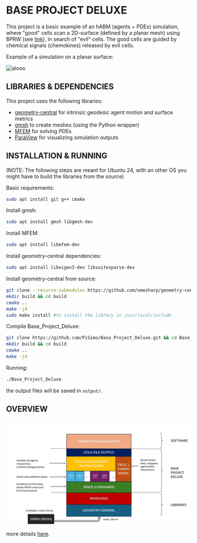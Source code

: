 # BASE PROJECT DELUXE

This project is a basic example of an hABM (agents + PDEs) simulation, where "good" cells scan a 2D-surface (defined by a planar mesh) using BPRW (see [link](https://varennes.github.io/bprw/)), in search of "evil" cells. The good cells are guided by chemical signals (chemokines) released by evil cells.

Example of a simulation on a planar surface:

![alooo](imgs/simulation_plane.gif)

## LIBRARIES & DEPENDENCIES
This project uses the following libraries:

- [geometry-central](https://geometry-central.net/) for intrinsic geodesic agent motion and surface metrics
- [gmsh](https://gmsh.info/) to create meshes (using the Python wrapper)
- [MFEM](https://mfem.org/) for solving PDEs
- [ParaView](https://www.paraview.org/) for visualizing simulation outputs

## INSTALLATION & RUNNING
(NOTE: The following steps are meant for Ubuntu 24, with an other OS you might have to build the libraries from the source)

Basic requirements:
```bash
sudo apt install git g++ cmake
```

Install gmsh:
```bash
sudo apt install gmsh libgmsh-dev
```

Install MFEM:
```bash
sudo apt install libmfem-dev
```

Install geometry-central dependencies:
```bash
sudo apt install libeigen3-dev libsuitesparse-dev
```

Install geometry-central from source:
```bash
git clone --recurse-submodules https://github.com/nmwsharp/geometry-central.git && cd geometry-central
mkdir build && cd build
cmake ..
make -j4
sudo make install #to install the library in /usr/local/include
```

Compile Base_Project_Deluxe:
```bash
git clone https://github.com/PiSimo/Base_Project_Deluxe.git && cd Base_Project_Deluxe
mkdir build && cd build
cmake ..
make -j4
```

Running:
```bash
./Base_Project_Deluxe
```
the output files will be saved in <code>output/</code>.
## OVERVIEW
![overview](imgs/project_overview.jpg)

more details [here](project_overview.ipynb).

